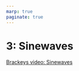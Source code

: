 ```yaml
---
marp: true
paginate: true
---
```

<!-- headingDivider: 3 -->
<!-- class: invert -->
# 3: Sinewaves

[Brackeys video: Sinewaves](https://www.youtube.com/watch?v=pEXdTLsEAjk)